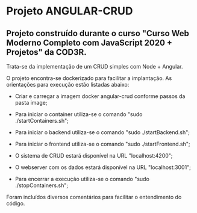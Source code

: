 # Projeto ANGULAR-CRUD

## Projeto construído durante o curso "Curso Web Moderno Completo com JavaScript 2020 + Projetos" da COD3R.

Trata-se da implementação de um CRUD simples com Node + Angular.

O projeto encontra-se dockerizado para facilitar a implantação. As orientações para execução estão listadas abaixo:

- Criar e carregar a imagem docker angular-crud conforme passos da pasta image;

- Para iniciar o container utiliza-se o comando "sudo ./startContainers.sh";

- Para iniciar o backend utiliza-se o comando "sudo ./startBackend.sh";

- Para iniciar o frontend utiliza-se o comando "sudo ./startFrontend.sh";

- O sistema de CRUD estará disponível na URL "localhost:4200";

- O webserver com os dados estará disponível na URL "localhost:3001";

- Para encerrar a execução utiliza-se o comando "sudo ./stopContainers.sh";

Foram incluídos diversos comentários para facilitar o entendimento do código.
